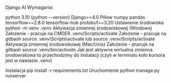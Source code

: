 Django AI
Wymagania:

python 3.10 (python --version)
Django==4.0
Pillow
numpy
pandas
tensorflow==2.8.0
tensorflow-hub
protobuf==3.20
Ustawienie środowiska
python -m venv .venv
Aktywacja zmiennej środowiskowej (Windows)
Założenie - pracuje na CMDER
.venv/Scripts/activate
Założenie - pracuje na gitbash
source .venv\Scripts\activate
lub
source .venv/Scripts/activate
Aktywacja zmiennej środowiskowej (Mac/Unix)
Założenie - pracuje na gitbash
source .venv/bin/activate
Jak jest aktywna wirtualna zmienna środowiskowa to przechodzimy do instalacji (czyli w terminalu koło kursora jest w nawiasie .venv)

Instalacja
pip install -r requirements.txt
Uruchomienie
python manage.py runserver
